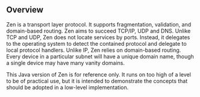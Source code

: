 Overview
--------

Zen is a transport layer protocol. It supports fragmentation, validation, and domain-based routing. Zen aims to 
succeed TCP/IP, UDP and DNS. Unlike TCP and UDP, Zen does not locate services by ports. Instead, it delegates to
the operating system to detect the contained protocol and delegate to local protocol handlers. Unlike IP, Zen
relies on domain-based routing. Every device in a particular subnet will have a unique domain name, though a
single device may have many vanity domains.

This Java version of Zen is for reference only. It runs on too high of a level to be of practical use, but 
it is intended to demonstrate the concepts that should be adopted in a low-level implementation.
